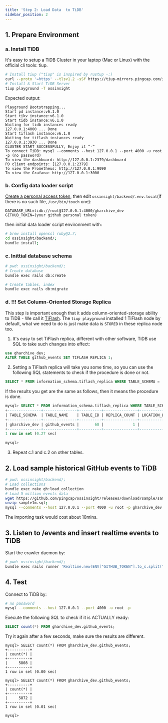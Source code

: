 ```yaml
---
title: 'Step 2: Load Data  to TiDB'
sidebar_position: 2
---
```


## 1. Prepare Environment

### a. Install TiDB

It's easy to setup a TiDB Cluster in your laptop (Mac or Linux) with the official cli tools: tiup.

```bash
# Install tiup ("tiup" is inspired by rustup -:)
curl --proto '=https' --tlsv1.2 -sSf https://tiup-mirrors.pingcap.com/install.sh | sh
# Install & Start TiDB Server
tiup playground -T ossinsight
```

Expected output:
```
Playground Bootstrapping...
Start pd instance:v6.1.0
Start tikv instance:v6.1.0
Start tidb instance:v6.1.0
Waiting for tidb instances ready
127.0.0.1:4000 ... Done
Start tiflash instance:v6.1.0
Waiting for tiflash instances ready
127.0.0.1:3930 ... Done
CLUSTER START SUCCESSFULLY, Enjoy it ^-^
To connect TiDB: mysql --comments --host 127.0.0.1 --port 4000 -u root -p (no password)
To view the dashboard: http://127.0.0.1:2379/dashboard
PD client endpoints: [127.0.0.1:2379]
To view the Prometheus: http://127.0.0.1:9090
To view the Grafana: http://127.0.0.1:3000
```

### b. Config data loader script

[Create a personal access token](/workshop/mini-ossinsight/step-by-step/find-data-source#creating-a-personal-access-token), then edit `ossinsight/backend/.env.local`(if there is no such file, `/usr/bin/touch` one):
```
DATABASE_URL=tidb://root@127.0.0.1:4000/gharchive_dev
GITHUB_TOKEN=(your github personal token)
```

then initial data loader script environment with:
```bash
# brew install openssl ruby@2.7;
cd ossinsight/backend/;
bundle install;
```

### c. Inittial database schema

```bash
# pwd: ossinsight/backend/;
# Create database
bundle exec rails db:create

# Create tables, index
bundle exec rails db:migrate
```

### d. !!! Set Column-Oriented Storage Replica

This step is important enough that it adds column-oriented-storage ability to TiDB - We call it [TiFlash](https://docs.pingcap.com/tidb/dev/tiflash-overview). The `tiup playground` installed 1 TiFlash node by default, what we need to do is just make data is `STORED` in these replica node too.

1. It's easy to set TiFlash replica, different with other software, TiDB use SQL to take such changes into effect:

```sql
use gharchive_dev;
ALTER TABLE github_events SET TIFLASH REPLICA 1;
```

2. Setting a TiFlash replica will take you some time, so you can use the following SQL statements to check if the procedure is done or not.

```sql
SELECT * FROM information_schema.tiflash_replica WHERE TABLE_SCHEMA = 'gharchive_dev' and TABLE_NAME = 'github_events';
```

If the results you get are the same as follows, then it means the procedure is done.

```sql
mysql> SELECT * FROM information_schema.tiflash_replica WHERE TABLE_SCHEMA = 'gharchive_dev' and TABLE_NAME = 'github_events';
+---------------+---------------+----------+---------------+-----------------+-----------+----------+
| TABLE_SCHEMA  | TABLE_NAME    | TABLE_ID | REPLICA_COUNT | LOCATION_LABELS | AVAILABLE | PROGRESS |
+---------------+---------------+----------+---------------+-----------------+-----------+----------+
| gharchive_dev | github_events |       68 |             1 |                 |         1 |        1 |
+---------------+---------------+----------+---------------+-----------------+-----------+----------+
1 row in set (0.27 sec)

mysql>
```

3. Repeat c.1 and c.2 on other tables.


## 2. Load sample historical GitHub events to TiDB

```bash
# pwd: ossinsight/backend/;
# Load collections
bundle exec rake gh:load_collection
# Load 5 million events data
wget https://github.com/pingcap/ossinsight/releases/download/sample/sample1m.sql.zip;
unzip sample1m.sql;
mysql --comments --host 127.0.0.1 --port 4000 -u root -p gharchive_dev < sample3m.sql
```

The importing task would cost about 10mins.


## 3. Listen to /events and insert realtime events to TiDB

Start the crawler daemon by:

```bash
# pwd: ossinsight/backend/;
bundle exec rails runner 'Realtime.new(ENV["GITHUB_TOKEN"].to_s.split(","), 100).run';
```

## 4. Test

Connect to TiDB by:
```bash
# no password
mysql --comments --host 127.0.0.1 --port 4000 -u root -p
```

Execute the following SQL to check if it is ACTUALLY ready:

```sql
SELECT count(*) FROM gharchive_dev.github_events;
```
Try it again after a few seconds, make sure the results are different.

```
mysql> SELECT count(*) FROM gharchive_dev.github_events;
+----------+
| count(*) |
+----------+
|     5808 |
+----------+
1 row in set (0.00 sec)

mysql> SELECT count(*) FROM gharchive_dev.github_events;
+----------+
| count(*) |
+----------+
|     5872 |
+----------+
1 row in set (0.01 sec)

mysql>
```
